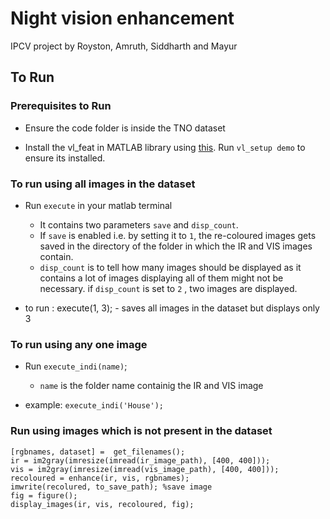 # Night vision enhancement

IPCV project by Royston, Amruth, Siddharth and Mayur

## To Run

### Prerequisites to Run

 * Ensure the code folder is inside the TNO dataset

 * Install the vl_feat in MATLAB library using [this](https://www.vlfeat.org/install-matlab.html). Run `vl_setup demo` to ensure its installed.


### To run using all images in the dataset

  * Run `execute` in your matlab terminal
    * It contains two parameters `save` and `disp_count`.
    * If `save` is enabled i.e. by setting it to `1`, the re-coloured images gets saved in the directory of the folder in which the IR and VIS images contain.
    * `disp_count` is to tell how many images should be displayed as it contains a lot of images displaying all of them might not be necessary. if `disp_count` is set to `2` , two images are displayed.

  * to run : execute(1, 3); - saves all images in the dataset but displays only 3

### To run using any one image

  * Run `execute_indi(name)`;
    * `name` is the folder name containig the IR and VIS image

  * example: `execute_indi('House');`


### Run using images which is not present in the dataset

  ```
  [rgbnames, dataset] =  get_filenames();
  ir = im2gray(imresize(imread(ir_image_path), [400, 400]));
  vis = im2gray(imresize(imread(vis_image_path), [400, 400]));
  recoloured = enhance(ir, vis, rgbnames);
  imwrite(recolured, to_save_path); %save image
  fig = figure();
  display_images(ir, vis, recoloured, fig);
  ```
